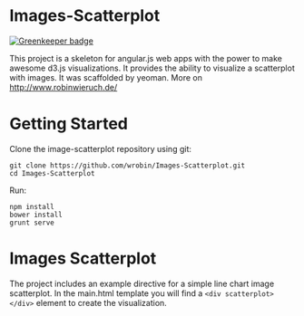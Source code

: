 Images-Scatterplot
==================

[![Greenkeeper badge](https://badges.greenkeeper.io/rwieruch/Images-Scatterplot.svg)](https://greenkeeper.io/)

This project is a skeleton for angular.js web apps with the power to make awesome d3.js visualizations. It provides the ability to visualize a scatterplot with images. It was scaffolded by yeoman. More on http://www.robinwieruch.de/

Getting Started
==================

Clone the image-scatterplot repository using git:

```
git clone https://github.com/wrobin/Images-Scatterplot.git
cd Images-Scatterplot
```

Run:

```
npm install
bower install
grunt serve
```

Images Scatterplot
==================

The project includes an example directive for a simple line chart image scatterplot. In the main.html template you will find a `<div scatterplot></div>` element to create the visualization.
